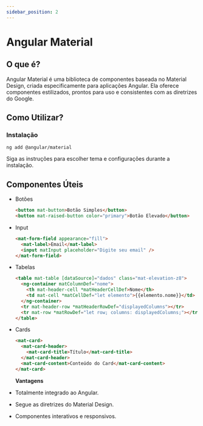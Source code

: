 ```yaml
---
sidebar_position: 2
---
```


# Angular Material

## O que é?

Angular Material é uma biblioteca de componentes baseada no Material Design, criada especificamente para aplicações Angular. Ela oferece componentes estilizados, prontos para uso e consistentes com as diretrizes do Google.

## Como Utilizar?

### Instalação

```plaintext
ng add @angular/material
```

Siga as instruções para escolher tema e configurações durante a instalação.

## Componentes Úteis

- Botões

  ```html
  <button mat-button>Botão Simples</button>
  <button mat-raised-button color="primary">Botão Elevado</button>
  ```

- Input

  ```html
  <mat-form-field appearance="fill">
    <mat-label>Email</mat-label>
    <input matInput placeholder="Digite seu email" />
  </mat-form-field>
  ```

- Tabelas

  ```html
  <table mat-table [dataSource]="dados" class="mat-elevation-z8">
    <ng-container matColumnDef="nome">
      <th mat-header-cell *matHeaderCellDef>Nome</th>
      <td mat-cell *matCellDef="let elemento">{{elemento.nome}}</td>
    </ng-container>
    <tr mat-header-row *matHeaderRowDef="displayedColumns"></tr>
    <tr mat-row *matRowDef="let row; columns: displayedColumns;"></tr>
  </table>
  ```

- Cards

  ```html
  <mat-card>
    <mat-card-header>
      <mat-card-title>Título</mat-card-title>
    </mat-card-header>
    <mat-card-content>Conteúdo do Card</mat-card-content>
  </mat-card>
  ```

  **Vantagens**

- Totalmente integrado ao Angular.
- Segue as diretrizes do Material Design.
- Componentes interativos e responsivos.
